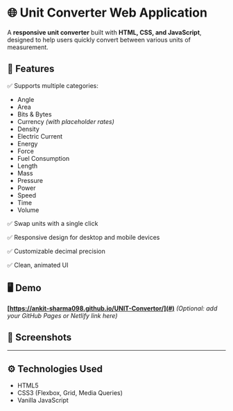 # 🌐 Unit Converter Web Application

A **responsive unit converter** built with **HTML, CSS, and JavaScript**, designed to help users quickly convert between various units of measurement.

## 🚀 Features

✅ Supports multiple categories:
- Angle
- Area
- Bits & Bytes
- Currency *(with placeholder rates)*
- Density
- Electric Current
- Energy
- Force
- Fuel Consumption
- Length
- Mass
- Pressure
- Power
- Speed
- Time
- Volume

✅ Swap units with a single click

✅ Responsive design for desktop and mobile devices

✅ Customizable decimal precision

✅ Clean, animated UI

## 🖥️ Demo

**[https://ankit-sharma098.github.io/UNIT-Convertor/](#)** *(Optional: add your GitHub Pages or Netlify link here)*

## 📸 Screenshots

---

## ⚙️ Technologies Used

- HTML5
- CSS3 (Flexbox, Grid, Media Queries)
- Vanilla JavaScript
